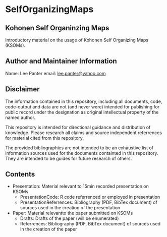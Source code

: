 # SelfOrganizingMaps

## Kohonen Self Organinzing Maps
Introductory material on the usage of Kohonen Self Organizing Maps (KSOMs).

## Author and Maintainer Information
Name:  Lee Panter
email: lee.panter@yahoo.com

## Disclaimer
The information contained in this repository, including all documents, code, code-output and data are not (and never were) intended for publishing for public record under the designation as original intellectual property of the named author.

This repository is intended for directional guidance and distribution of knowledge. Please research all claims and source independent referrences for material cited from this repository.

The provided bibliographies are not intended to be an exhaustive list of information sources used for the documents containted in this repository.  They are intended to be guides for future research of others.

## Contents

- Presentation: Material relevant to 15min recorded presentation on KSOMs
  - PresentationCode: R code referrenced or employed in presentation
  - PresentationReferrences: Bibliography (PDF, BibTex document) of sources used in the creation of the presentation
- Paper: Material relevantto the paper submitted on KSOMs
  - Drafts: Drafts of the paper (will be enumerated)
  - Referrences:  Bibliography (PDF, BibTex document) of sources used in the creation of the paper
